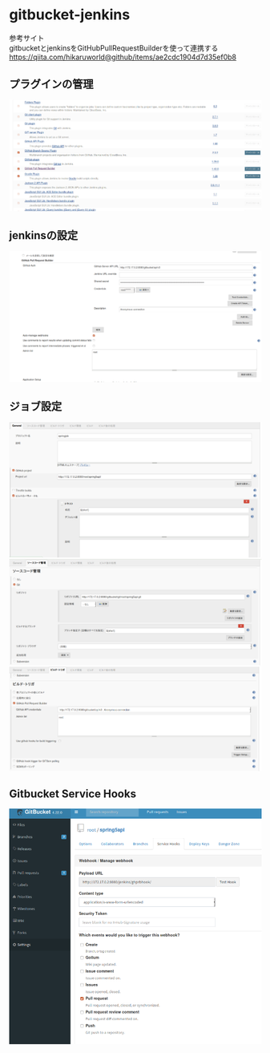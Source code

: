 # gitbucket-jenkins

参考サイト  
gitbucketとjenkinsをGitHubPullRequestBuilderを使って連携する  
https://qiita.com/hikaruworld@github/items/ae2cdc1904d7d35ef0b8  

## プラグインの管理
![連携設定1](img/1.png)

## jenkinsの設定
![連携設定2](img/2.png)

## ジョブ設定
![連携設定3](img/3.png)
![連携設定4](img/4.png)
![連携設定5](img/5.png)

## Gitbucket Service Hooks
![連携設定6](img/6.png)
